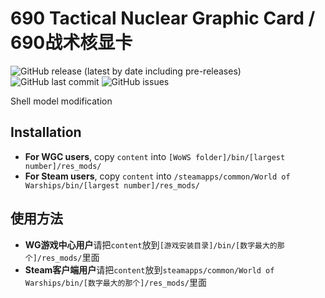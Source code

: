 ﻿# 690 Tactical Nuclear Graphic Card / 690战术核显卡

![GitHub release (latest by date including pre-releases)](https://img.shields.io/github/v/release/SEA-group/DanColle-GTX690?include_prereleases)
![GitHub last commit](https://img.shields.io/github/last-commit/SEA-group/DanColle-GTX690)
![GitHub issues](https://img.shields.io/github/issues-raw/SEA-group/DanColle-GTX690)

Shell model modification

## Installation
* **For WGC users**, copy `content` into `[WoWS folder]/bin/[largest number]/res_mods/`
* **For Steam users**, copy `content` into `/steamapps/common/World of Warships/bin/[largest number]/res_mods/`

## 使用方法
* **WG游戏中心用户**请把`content`放到`[游戏安装目录]/bin/[数字最大的那个]/res_mods/`里面
* **Steam客户端用户**请把`content`放到`steamapps/common/World of Warships/bin/[数字最大的那个]/res_mods/`里面
